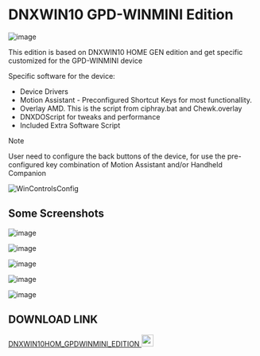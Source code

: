 # DNXWIN10 GPD-WINMINI Edition

![image](https://github.com/user-attachments/assets/5b835844-78f3-4d72-b006-27dff76ea86d)

This edition is based on DNXWIN10 HOME GEN edition and get specific customized for the GPD-WINMINI device

Specific software for the device:

- Device Drivers
- Motion Assistant - Preconfigured Shortcut Keys for most functionallity.
- Overlay AMD. This is the script from ciphray.bat and Chewk.overlay
- DNXDOScript for tweaks and performance
- Included Extra Software Script

>[!NOTE]
>User need to configure the back buttons of the device, for use the pre-configured key combination of Motion Assistant and/or Handheld Companion

![WinControlsConfig](https://github.com/user-attachments/assets/76506d64-478c-48bc-b7b6-eab068fc88d3)

## Some Screenshots

![image](https://github.com/user-attachments/assets/4c00f8be-8550-42ad-a8c3-d924de86f535)

![image](https://github.com/user-attachments/assets/a28cad0d-48e6-4fcd-b011-1ac233e2d759)

![image](https://github.com/user-attachments/assets/71df9541-1d7f-4472-9671-18329da3cb17)

![image](https://github.com/user-attachments/assets/a00166c1-3705-4ba2-a717-d85238cf6ed6)

![image](https://github.com/user-attachments/assets/49468cc1-e881-413a-ae33-2dd17c7cf19e)


## DOWNLOAD LINK

[DNXWIN10HOM_GPDWINMINI_EDITION <img src="https://github.com/Deen0X/DNXWIN/assets/3720302/83d20043-648a-474f-800b-bf1d0be06424" width="24">](https://t.me/PCMasterRacePortable/668277/717881)
